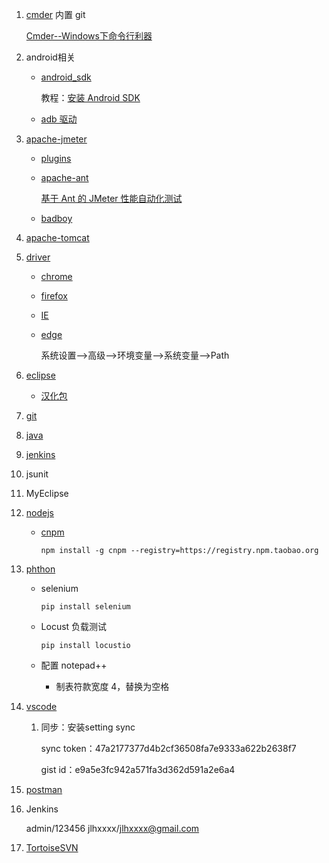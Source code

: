 1. [cmder](https://github.com/cmderdev/cmder) 内置 git

    [Cmder--Windows下命令行利器](https://www.cnblogs.com/zqzjs/archive/2016/12/19/6188605.html)

2. android相关
    * [android_sdk](http://tools.android-studio.org/index.php/sdk)
    
      教程：[安装 Android SDK](http://www.testclass.net/appium/appium-base-sdk/)
    * [adb 驱动](adbshell.com)

3. [apache-jmeter](http://jmeter.apache.org/download_jmeter.cgi)
    * [plugins](http://www.testclass.net/jmeter/install-plugins/)
    * [apache-ant](http://ant.apache.org/bindownload.cgi)

      [基于 Ant 的 JMeter 性能自动化测试](http://blog.csdn.net/wetest_tencent/article/details/51154419)
    * [badboy](http://www.badboy.com.au/)

4. [apache-tomcat](https://tomcat.apache.org/index.html)

5. [driver](http://www.testclass.net/selenium_python/selenium3-browser-driver/)
    * [chrome](https://sites.google.com/a/chromium.org/chromedriver/home)
    * [firefox](https://github.com/mozilla/geckodriver/releases)
    * [IE](http://selenium-release.storage.googleapis.com/index.html)
    * [edge](https://developer.microsoft.com/en-us/microsoft-edge/tools/webdriver/)

      系统设置–>高级–>环境变量–>系统变量–>Path

6. [eclipse](https://www.eclipse.org)
    * [汉化包](www.eclipse.org/babel/downloads.php)

7. [git](https://git-scm.com/download/win)

8. [java](http://www.testclass.net/selenium_java/install-java/)

9. [jenkins](http://www.testclass.net/jenkins/install/)

10. jsunit

11. MyEclipse

12. [nodejs](https://nodejs.org/en/)
    * [cnpm](https://npm.taobao.org/)

        `npm install -g cnpm --registry=https://registry.npm.taobao.org`

13. [phthon](https://www.python.org/downloads/windows/)
    * selenium

        `pip install selenium`

    * Locust 负载测试

        `pip install locustio`
    
    * 配置 notepad++
        * 制表符款宽度 4，替换为空格

14. [vscode](https://code.visualstudio.com/)

    1. 同步：安装setting sync

       sync token：47a2177377d4b2cf36508fa7e9333a622b2638f7

       gist id：e9a5e3fc942a571fa3d362d591a2e6a4

15. [postman](https://www.getpostman.com/)

16. Jenkins

    admin/123456	jlhxxxx/jlhxxxx@gmail.com

17. [TortoiseSVN](https://tortoisesvn.net/downloads.zh.html)